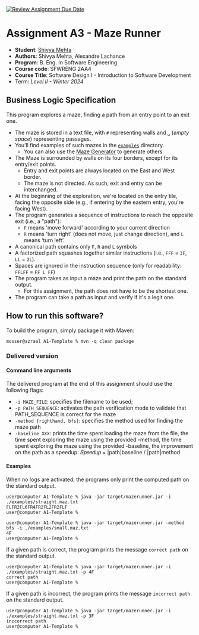 [![Review Assignment Due Date](https://classroom.github.com/assets/deadline-readme-button-24ddc0f5d75046c5622901739e7c5dd533143b0c8e959d652212380cedb1ea36.svg)](https://classroom.github.com/a/8jM7fhXE)
# Assignment A3 - Maze Runner


  * **Student**: [Shivya Mehta](mehtas47@mcmaster.ca)
  * **Authors**: Shivya Mehta, Alexandre Lachance
  * **Program**: B. Eng. In Software Engineering
  * **Course code**: SFWRENG 2AA4
  * **Course Title**: Software Design I - Introduction to Software Development 
  * Term: *Level II - Winter 2024*

## Business Logic Specification

This program explores a maze, finding a path from an entry point to an exit one.

- The maze is stored in a text file, with `#` representing walls and `␣` (_empty space_) representing passages.
- You’ll find examples of such mazes in the [`examples`](./examples) directory. 
    - You can also use the [Maze Generator](https://github.com/ace-lectures/maze-gen) to generate others.
- The Maze is surrounded by walls on its four borders, except for its entry/exit points.
    - Entry and exit points are always located on the East and West border.
    - The maze is not directed. As such, exit and entry can be interchanged.
- At the beginning of the exploration, we're located on the entry tile, facing the opposite side (e.g., if entering by the eastern entry, you're facing West).
- The program generates a sequence of instructions to reach the opposite exit (i.e., a "path"):
    - `F` means 'move forward' according to your current direction
    - `R` means 'turn right' (does not move, just change direction), and `L` means ‘turn left’. 
- A canonical path contains only `F`, `R` and `L` symbols
- A factorized path squashes together similar instructions (i.e., `FFF` = `3F`, `LL` = `2L`).
- Spaces are ignored in the instruction sequence (only for readability: `FFLFF` = `FF L FF`)
- The program takes as input a maze and print the path on the standard output.
    - For this assignment, the path does not have to be the shortest one.
- The program can take a path as input and verify if it's a legit one.

## How to run this software?

To build the program, simply package it with Maven:

```
mosser@azrael A1-Template % mvn -q clean package 
```


### Delivered version

#### Command line arguments

The delivered program at the end of this assignment should use the following flags:

- `-i MAZE_FILE`: specifies the filename to be used;
- `-p PATH_SEQUENCE`: activates the path verification mode to validate that PATH_SEQUENCE is correct for the maze
- `-method {righthand, bfs}`: specifies the method used for finding the maze path
- `-baseline XXX`: prints the time spent loading the maze from the file, the time spent exploring the maze using the provided -method, the time spent exploring the maze using the provided -baseline, the improvement on the path as a speedup: 𝑆𝑝𝑒𝑒𝑑𝑢𝑝 = |path|baseline / |path|method


#### Examples

When no logs are activated, the programs only print the computed path on the standard output.

```
user@computer A1-Template % java -jar target/mazerunner.jar -i ./examples/straight.maz.txt
FLFR2FL6FR4FR2FL2FR2FLF
user@computer A1-Template %
```
```
user@computer A1-Template % java -jar target/mazerunner.jar -method bfs -i ./examples/small.maz.txt
4F
user@computer A1-Template %
```

If a given path is correct, the program prints the message `correct path` on the standard output.

```
user@computer A1-Template % java -jar target/mazerunner.jar -i ./examples/straight.maz.txt -p 4F
correct path
user@computer A1-Template %
```

If a given path is incorrect, the program prints the message `incorrect path` on the standard output.

```
user@computer A1-Template % java -jar target/mazerunner.jar -i ./examples/straight.maz.txt -p 3F
inccorrect path
user@computer A1-Template %
```

